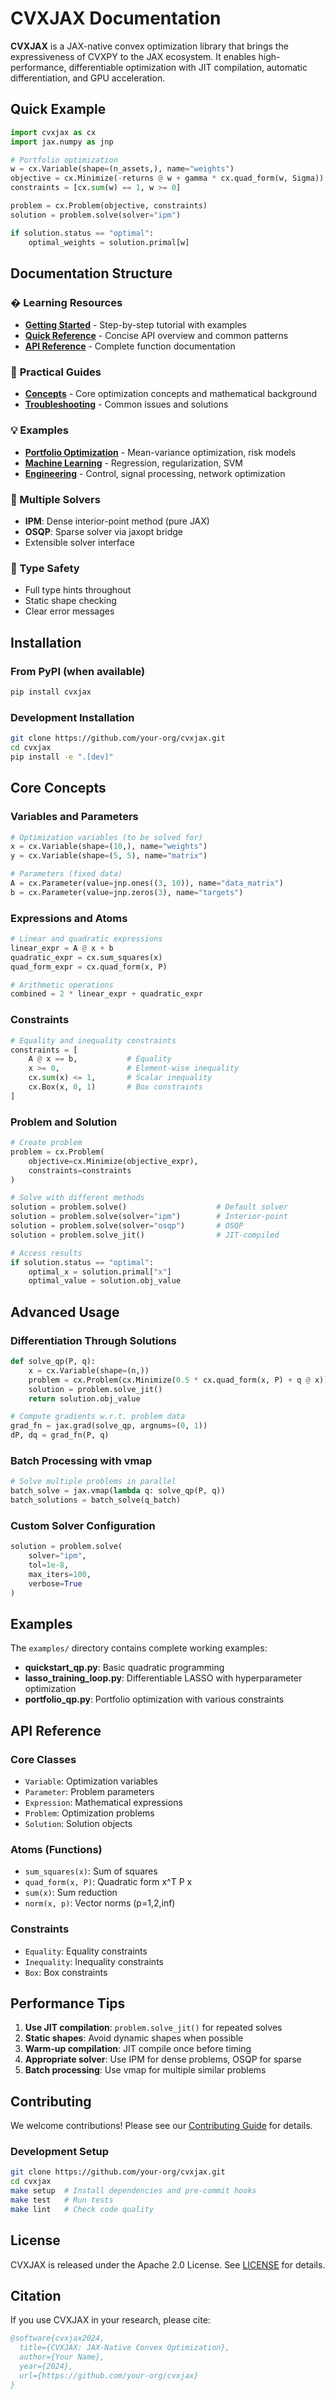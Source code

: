 # CVXJAX Documentation

**CVXJAX** is a JAX-native convex optimization library that brings the expressiveness of CVXPY to the JAX ecosystem. It enables high-performance, differentiable optimization with JIT compilation, automatic differentiation, and GPU acceleration.


## Quick Example

```python
import cvxjax as cx
import jax.numpy as jnp

# Portfolio optimization
w = cx.Variable(shape=(n_assets,), name="weights")
objective = cx.Minimize(-returns @ w + gamma * cx.quad_form(w, Sigma))
constraints = [cx.sum(w) == 1, w >= 0]

problem = cx.Problem(objective, constraints)
solution = problem.solve(solver="ipm")

if solution.status == "optimal":
    optimal_weights = solution.primal[w]
```

## Documentation Structure

### � **Learning Resources**
- **[Getting Started](getting_started.md)** - Step-by-step tutorial with examples
- **[Quick Reference](quick_reference.md)** - Concise API overview and common patterns
- **[API Reference](api_reference.md)** - Complete function documentation

### 🎯 **Practical Guides**
- **[Concepts](concepts.md)** - Core optimization concepts and mathematical background
- **[Troubleshooting](troubleshooting.md)** - Common issues and solutions

### 💡 **Examples**
- **[Portfolio Optimization](../examples/)** - Mean-variance optimization, risk models
- **[Machine Learning](../examples/)** - Regression, regularization, SVM
- **[Engineering](../examples/)** - Control, signal processing, network optimization

### 🔧 Multiple Solvers
- **IPM**: Dense interior-point method (pure JAX)
- **OSQP**: Sparse solver via jaxopt bridge
- Extensible solver interface

### 📐 Type Safety
- Full type hints throughout
- Static shape checking
- Clear error messages

## Installation

### From PyPI (when available)
```bash
pip install cvxjax
```

### Development Installation
```bash
git clone https://github.com/your-org/cvxjax.git
cd cvxjax
pip install -e ".[dev]"
```

## Core Concepts

### Variables and Parameters
```python
# Optimization variables (to be solved for)
x = cx.Variable(shape=(10,), name="weights")
y = cx.Variable(shape=(5, 5), name="matrix")

# Parameters (fixed data)
A = cx.Parameter(value=jnp.ones((3, 10)), name="data_matrix")
b = cx.Parameter(value=jnp.zeros(3), name="targets")
```

### Expressions and Atoms
```python
# Linear and quadratic expressions
linear_expr = A @ x + b
quadratic_expr = cx.sum_squares(x)
quad_form_expr = cx.quad_form(x, P)

# Arithmetic operations
combined = 2 * linear_expr + quadratic_expr
```

### Constraints
```python
# Equality and inequality constraints
constraints = [
    A @ x == b,           # Equality
    x >= 0,               # Element-wise inequality  
    cx.sum(x) <= 1,       # Scalar inequality
    cx.Box(x, 0, 1)       # Box constraints
]
```

### Problem and Solution
```python
# Create problem
problem = cx.Problem(
    objective=cx.Minimize(objective_expr),
    constraints=constraints
)

# Solve with different methods
solution = problem.solve()                    # Default solver
solution = problem.solve(solver="ipm")        # Interior-point
solution = problem.solve(solver="osqp")       # OSQP
solution = problem.solve_jit()                # JIT-compiled

# Access results
if solution.status == "optimal":
    optimal_x = solution.primal["x"]
    optimal_value = solution.obj_value
```

## Advanced Usage

### Differentiation Through Solutions
```python
def solve_qp(P, q):
    x = cx.Variable(shape=(n,))
    problem = cx.Problem(cx.Minimize(0.5 * cx.quad_form(x, P) + q @ x))
    solution = problem.solve_jit()
    return solution.obj_value

# Compute gradients w.r.t. problem data
grad_fn = jax.grad(solve_qp, argnums=(0, 1))
dP, dq = grad_fn(P, q)
```

### Batch Processing with vmap
```python
# Solve multiple problems in parallel
batch_solve = jax.vmap(lambda q: solve_qp(P, q))
batch_solutions = batch_solve(q_batch)
```

### Custom Solver Configuration
```python
solution = problem.solve(
    solver="ipm",
    tol=1e-8,
    max_iters=100,
    verbose=True
)
```

## Examples

The `examples/` directory contains complete working examples:

- **quickstart_qp.py**: Basic quadratic programming
- **lasso_training_loop.py**: Differentiable LASSO with hyperparameter optimization
- **portfolio_qp.py**: Portfolio optimization with various constraints

## API Reference

### Core Classes
- `Variable`: Optimization variables
- `Parameter`: Problem parameters  
- `Expression`: Mathematical expressions
- `Problem`: Optimization problems
- `Solution`: Solution objects

### Atoms (Functions)
- `sum_squares(x)`: Sum of squares
- `quad_form(x, P)`: Quadratic form x^T P x
- `sum(x)`: Sum reduction
- `norm(x, p)`: Vector norms (p=1,2,inf)

### Constraints
- `Equality`: Equality constraints
- `Inequality`: Inequality constraints  
- `Box`: Box constraints

## Performance Tips

1. **Use JIT compilation**: `problem.solve_jit()` for repeated solves
2. **Static shapes**: Avoid dynamic shapes when possible
3. **Warm-up compilation**: JIT compile once before timing
4. **Appropriate solver**: Use IPM for dense problems, OSQP for sparse
5. **Batch processing**: Use vmap for multiple similar problems

## Contributing

We welcome contributions! Please see our [Contributing Guide](CONTRIBUTING.md) for details.

### Development Setup
```bash
git clone https://github.com/your-org/cvxjax.git
cd cvxjax
make setup  # Install dependencies and pre-commit hooks
make test   # Run tests
make lint   # Check code quality
```

## License

CVXJAX is released under the Apache 2.0 License. See [LICENSE](LICENSE) for details.

## Citation

If you use CVXJAX in your research, please cite:

```bibtex
@software{cvxjax2024,
  title={CVXJAX: JAX-Native Convex Optimization},
  author={Your Name},
  year={2024},
  url={https://github.com/your-org/cvxjax}
}
```
